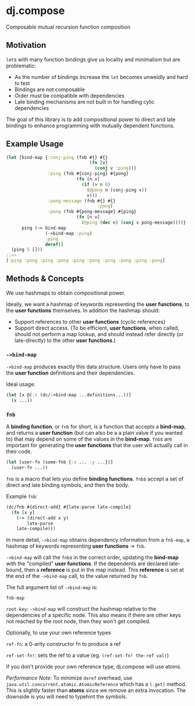 dj.compose
==========

Composable mutual recursion function composition

## Motivation

`let`s with many function bindings give us locality and minimalism but are problematic:

* As the number of bindings increase the `let` becomes unweidly and hard to test
* Bindings are not composable
* Order must be compatible with dependencies
* Late binding mechanisms are not built in for handling cylic dependencies

The goal of this library is to add compositional power to direct and late bindings to enhance programming with mutually dependent functions.

## Example Usage

```clojure
(let [bind-map {:conj-ping (fnb #{} #{}
                                (fn [v]
                                  (conj v :ping)))
                :ping (fnb #{conj-ping} #{pong}
                           (fn [n v]
                             (if (> n 0)
                               (@pong n (conj-ping v))
                               v)))
                :pong-message (fnb #{} #{}
                                   :pong)
                :pong (fnb #{pong-message} #{ping}
                           (fn [n v]
                             (@ping (dec n) (conj v pong-message))))}
      ping (-> bind-map
               (->bind-map :ping)
               :ping
               deref)]
  (ping 5 []))
;;=>
[:ping :pong :ping :pong :ping :pong :ping :pong :ping :pong]
```

## Methods & Concepts

We use hashmaps to obtain compositional power.

Ideally, we want a hashmap of keywords representing the **user functions**, to the **user functions** themselves. In addition the hashmap should:

* Support references to other **user functions** (cyclic references)
* Support direct access. (To be efficient, **user functions**, when called, should not perform a map lookup, and should instead refer directly (or late-directly) to the other **user functions**.)

### `->bind-map`

`->bind-map` produces exactly this data structure. Users only have to pass the **user function** definitions and their dependencies.

Ideal usage:
```clojure
(let [x @(:x (dc/->bind-map ...definitions...))]
  (x ...))
```

### `fnb`

A **binding function**, or `fnb` for short, is a function that accepts a **bind-map**, and returns a **user function** (but can also be a a plain value if you wanted to) that may depend on some of the values in the **bind-map**. `fnb`s are important for generating the **user functions** that the user will actually call in their code.

```clojure
(let [user-fn (some-fnb {:x ... :y ...})]
  (user-fn ...))
```

`fnb` is a macro that lets you define **binding functions**. `fnb`s accept a set of direct and late binding symbols, and then the body.

Example `fnb`:
```clojure
(dc/fnb #{direct-add} #{late-parse late-compile}
  (fn [x y]
    (-> (direct-add x y)
    	late-parse
	late-compile)))
```

In more detail, `->bind-map` obtains dependency information from a `fnb-map`, a hashmap of keywords representing **user functions** -> `fnb`.

`->bind-map` will call the `fnb`s in the correct order, updating the **bind-map** with the "compiled" **user functions**. If the dependents are declared late-bound, then a **reference** is put in the map instead. This **reference** is set at the end of the `->bind-map` call, to the value returned by `fnb`.

The full argument list of `->bind-map` is:

`fnb-map`

`root-key`: `->bind-map` will construct the hashmap relative to the dependencies of a specific node. This also means if there are other keys not reached by the root node, then they won't get compiled.

Optionally, to use your own reference types

`ref-fn`: a 0-arity constructor fn to produce a ref

`ref-set-fn!`: sets the ref to a value (eg. `(ref-set-fn! the-ref val)`)

If you don't provide your own reference type, dj.compose will use atoms.

*Performance Note:*
To minimize `deref` overhead, use `java.util.concurrent.atomic.AtomicReference` which has a `(.get)` method. This is slightly faster than **atoms** since we remove an extra invocation. The downside is you will need to typehint the symbols.
